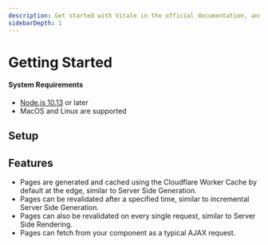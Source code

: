 ```yaml
---
description: Get started with Vitale in the official documentation, and learn more about all our features!
sidebarDepth: 1
---
```


# Getting Started

#### System Requirements

- [Node.js 10.13](https://nodejs.org/) or later
- MacOS and Linux are supported

## Setup


## Features

- Pages are generated and cached using the Cloudflare Worker Cache by default at the edge, similar to Server Side Generation.
- Pages can be revalidated after a specified time, similar to incremental Server Side Generation.
- Pages can also be revalidated on every single request, similar to Server Side Rendering.
- Pages can fetch from your component as a typical AJAX request.

